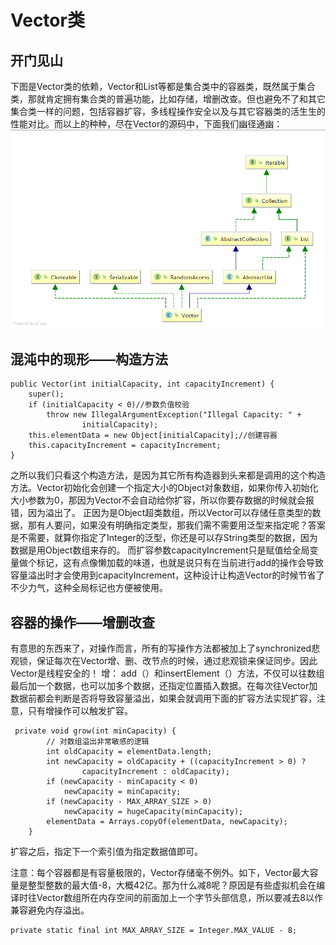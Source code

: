 # Vector类

<h2>开门见山</h2>

下图是Vector类的依赖，Vector和List等都是集合类中的容器类，既然属于集合类，那就肯定拥有集合类的普遍功能，比如存储，增删改查。但也避免不了和其它集合类一样的问题，包括容器扩容，多线程操作安全以及与其它容器类的活生生的性能对比。而以上的种种，尽在Vector的源码中，下面我们幽径通幽：
![](../IMAGES/vector.png)

<h2>混沌中的现形——构造方法</h2>

    public Vector(int initialCapacity, int capacityIncrement) {                  
        super();
        if (initialCapacity < 0)//参数负值校验
            throw new IllegalArgumentException("Illegal Capacity: " +
                    initialCapacity);
        this.elementData = new Object[initialCapacity];//创建容器
        this.capacityIncrement = capacityIncrement;
    }
之所以我们只看这个构造方法，是因为其它所有构造器到头来都是调用的这个构造方法。Vector初始化会创建一个指定大小的Object对象数组，如果你传入初始化大小参数为0，那因为Vector不会自动给你扩容，所以你要存数据的时候就会报错，因为溢出了。
正因为是Object超类数组，所以Vector可以存储任意类型的数据，那有人要问，如果没有明确指定类型，那我们需不需要用泛型来指定呢？答案是不需要，就算你指定了Integer的泛型，你还是可以存String类型的数据，因为数据是用Object数组来存的。
而扩容参数capacityIncrement只是赋值给全局变量做个标记，这有点像懒加载的味道，也就是说只有在当前进行add的操作会导致容量溢出时才会使用到capacityIncrement，这种设计让构造Vector的时候节省了不少力气，这种全局标记也方便被使用。
   
<h2>容器的操作——增删改查</h2>
有意思的东西来了，对操作而言，所有的写操作方法都被加上了synchronized悲观锁，保证每次在Vector增、删、改节点的时候，通过悲观锁来保证同步。因此Vector是线程安全的！
增：
add（）和insertElement（）方法，不仅可以往数组最后加一个数据，也可以加多个数据，还指定位置插入数据。在每次往Vector加数据前都会判断是否将导致容量溢出，如果会就调用下面的扩容方法实现扩容，注意，只有增操作可以触发扩容。

     private void grow(int minCapacity) {
            // 对数组溢出非常敏感的逻辑
            int oldCapacity = elementData.length;
            int newCapacity = oldCapacity + ((capacityIncrement > 0) ?
                    capacityIncrement : oldCapacity);
            if (newCapacity - minCapacity < 0)
                newCapacity = minCapacity;
            if (newCapacity - MAX_ARRAY_SIZE > 0)
                newCapacity = hugeCapacity(minCapacity);
            elementData = Arrays.copyOf(elementData, newCapacity);
        }
        
扩容之后，指定下一个索引值为指定数据值即可。

注意：每个容器都是有容量极限的，Vector存储毫不例外。如下，Vector最大容量是整型整数的最大值-8，大概42亿。那为什么减8呢？原因是有些虚拟机会在编译时往Vector数组所在内存空间的前面加上一个字节头部信息，所以要减去8以作兼容避免内存溢出。

    private static final int MAX_ARRAY_SIZE = Integer.MAX_VALUE - 8;
